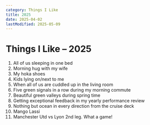 ```yaml
---
category: Things I Like
title: 2025
date: 2025-04-02
lastModified: 2025-05-09
---
```


# Things I Like – 2025

1. All of us sleeping in one bed
2. Morning hug with my wife
3. My hoka shoes
4. Kids lying on/next to me
5. When all of us are cuddled up in the living room
6. Five green signals in a row during my morning commute 
7. Beautiful green valleys during spring time
8. Getting exceptional feedback in my yearly performance review
9. Nothing but ocean in every direction from the cruise deck 
10. Mango Lassi
11. Manchester Utd vs Lyon 2nd leg. What a game!